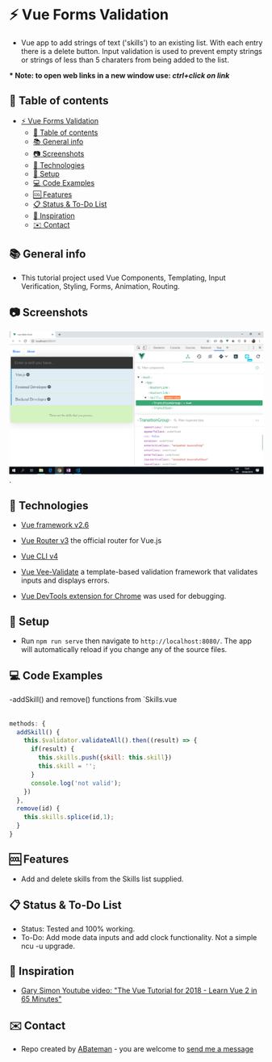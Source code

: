 # :zap: Vue Forms Validation

* Vue app to add strings of text ('skills') to an existing list. With each entry there is a delete button. Input validation is used to prevent empty strings or strings of less than 5 charaters from being added to the list.

**\* Note: to open web links in a new window use: _ctrl+click on link_**

## :page_facing_up: Table of contents

* [:zap: Vue Forms Validation](#zap-vue-forms-validation)
  * [:page_facing_up: Table of contents](#page_facing_up-table-of-contents)
  * [:books: General info](#books-general-info)
  * [:camera: Screenshots](#camera-screenshots)
  * [:signal_strength: Technologies](#signal_strength-technologies)
  * [:floppy_disk: Setup](#floppy_disk-setup)
  * [:computer: Code Examples](#computer-code-examples)
  * [:cool: Features](#cool-features)
  * [:clipboard: Status & To-Do List](#clipboard-status--to-do-list)
  * [:clap: Inspiration](#clap-inspiration)
  * [:envelope: Contact](#envelope-contact)

## :books: General info

* This tutorial project used Vue Components, Templating, Input Verification, Styling, Forms, Animation, Routing.

## :camera: Screenshots

![Example screenshot](./img/skills-list.png).

## :signal_strength: Technologies

* [Vue framework v2.6](https://vuejs.org/)
* [Vue Router v3](https://router.vuejs.org/) the official router for Vue.js
* [Vue CLI v4](https://cli.vuejs.org/)
* [Vue Vee-Validate](https://www.npmjs.com/package/vee-validate) a template-based validation framework that validates inputs and displays errors.

* [Vue DevTools extension for Chrome](https://chrome.google.com/webstore/detail/vuejs-devtools/nhdogjmejiglipccpnnnanhbledajbpd) was used for debugging.

## :floppy_disk: Setup

* Run `npm run serve` then navigate to `http://localhost:8080/`. The app will automatically reload if you change any of the source files.

## :computer: Code Examples

-addSkill() and remove() functions from `Skills.vue

```javascript

methods: {
  addSkill() {
    this.$validator.validateAll().then((result) => {
      if(result) {
        this.skills.push({skill: this.skill})
        this.skill = '';
      }
      console.log('not valid');
    })
  },
  remove(id) {
    this.skills.splice(id,1);
  }
}

```

## :cool: Features

* Add and delete skills from the Skills list supplied.

## :clipboard: Status & To-Do List

* Status: Tested and 100% working.
* To-Do: Add mode data inputs and add clock functionality. Not a simple ncu -u upgrade.

## :clap: Inspiration

* [Gary Simon Youtube video: "The Vue Tutorial for 2018 - Learn Vue 2 in 65 Minutes"](https://www.youtube.com/watch?v=78tNYZUS-ps&t=2s)

## :envelope: Contact

* Repo created by [ABateman](https://www.andrewbateman.org) - you are welcome to [send me a message](https://andrewbateman.org/contact)
